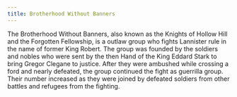 ```yaml
---
title: Brotherhood Without Banners
---
```


The Brotherhood Without Banners, also known as the Knights of Hollow Hill and the Forgotten Fellowship, is a outlaw group who fights Lannister rule in the name of former King Robert. The group was founded by the soldiers and nobles who were sent by the then Hand of the King Eddard Stark to bring Gregor Clegane to justice. After they were ambushed while crossing a ford and nearly defeated, the group continued the fight as guerrilla group. Their number increased as they were joined by defeated soldiers from other battles and refugees from the fighting.


